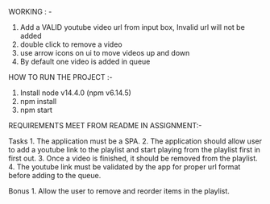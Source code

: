 

WORKING : -
1. Add a VALID youtube video url from input box, Invalid url will not be added
2. double click to remove a video
3. use arrow icons on ui to move videos up and down
4. By default one video is added in queue


HOW TO RUN THE PROJECT :- 
1. Install node v14.4.0 (npm v6.14.5)
2. npm install
3. npm start


REQUIREMENTS MEET FROM README IN ASSIGNMENT:-

  Tasks
    1. The application must be a SPA.
    2. The application should allow user to add a youtube link to the playlist and start playing from the playlist first in first out.
    3. Once a video is finished, it should be removed from the playlist.
    4. The youtube link must be validated by the app for proper url format before adding to the queue.


  Bonus
    1. Allow the user to remove and reorder items in the playlist.


